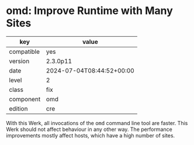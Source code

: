[//]: # (werk v2)
# omd: Improve Runtime with Many Sites

key        | value
---------- | ---
compatible | yes
version    | 2.3.0p11
date       | 2024-07-04T08:44:52+00:00
level      | 2
class      | fix
component  | omd
edition    | cre

With this Werk, all invocations of the <tt>omd</tt> command line tool are faster.
This Werk should not affect behaviour in any other way. The performance improvements
mostly affect hosts, which have a high number of sites.
